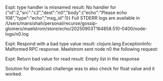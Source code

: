 Expt: type handler is misnamed
result: 
No handler for {"id":2,"src":"c2","dest":"n0","body":{"echo":"Please echo 108","type":"echo","msg_id":1}}
Full STDERR logs are available in /Users/mansishah/personal/recurse/gossip-glomers/maelstrom/store/echo/20250903T164858.510-0400/node-logs/n0.log


Expt: Respond with a bad type value
result: clojure.lang.ExceptionInfo: Malformed RPC response. Maelstrom sent node n0 the following request:

Expt: Return bad value for read
result: Empty list in the response

Solution for Broadcast challenge was to also check for float value and it worked.
